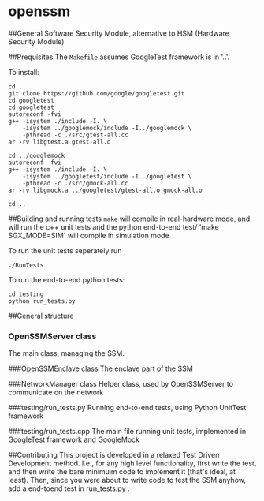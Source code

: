 # openssm
##General
Software Security Module, alternative to HSM (Hardware Security Module)

##Prequisites
The `Makefile` assumes GoogleTest framework is in '..'. 

To install:

```
cd ..
git clone https://github.com/google/googletest.git
cd googletest
cd googletest
autoreconf -fvi
g++ -isystem ./include -I. \
    -isystem ../googlemock/include -I../googlemock \
    -pthread -c ./src/gtest-all.cc
ar -rv libgtest.a gtest-all.o

cd ../googlemock
autoreconf -fvi
g++ -isystem ./include -I. \
    -isystem ../googletest/include -I../googletest \
    -pthread -c ./src/gmock-all.cc
ar -rv libgmock.a ../googletest/gtest-all.o gmock-all.o

cd ..
```

##Building and running tests
`make` will compile in real-hardware mode, and will run the c++ unit tests and the python end-to-end test/
'make SGX_MODE=SIM` will compile in simulation mode

To run the unit tests seperately run 
```
./RunTests
```

To run the end-to-end python tests: 
```
cd testing
python run_tests.py
```

##General structure
### OpenSSMServer class
The main class, managing the SSM.

###OpenSSMEnclave class
The enclave part of the SSM

###NetworkManager class
Helper class, used by OpenSSMServer to communicate on the network

###testing/run_tests.py
Running end-to-end tests, using Python UnitTest framework

###testing/run_tests.cpp
The main file running unit tests, implemented in GoogleTest framework and GoogleMock

##Contributing
This project is developed in a relaxed Test Driven Development method. I.e., for any high level functionality, first write the test, and then write the bare minimuim code to implement it (that's ideal, at least). Then, since you were  about to write code to test the SSM anyhow, add a end-toend test in run_tests.py .
